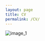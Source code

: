 ```yaml
---
layout: page
title: CV
permalink: /CV/
---
```


![image_1](https://image.noelshack.com/fichiers/2019/31/6/1564856419-sans-titre.png)
